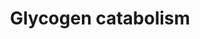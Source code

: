 ---
annotations:
- id: PW:0000534
  parent: classic metabolic pathway
  type: Pathway Ontology
  value: glycogen degradation pathway
authors:
- J.Heckman
- MaintBot
- Christine Chichester
- Egonw
- DeSl
- Eweitz
citedin:
- link: PMC5708175
description: 'Glycogen, a branched polymer of glucose, is a storage molecule whose
  accumulation is under rigorous control in many cells (CITS: 11152943). Glycogen
  metabolism increases in response to a wide variety of environmental stresses, including
  heat stress or exposure to sodium chloride, hydrogen peroxide, copper sulfate, high
  levels of ethanol, or weak organic acids, such as sorbate or benzoate (CITS: 11152943).
  Glycogen metabolism also increases in response to conditions of nutrient starvation,
  such as limited nitrogen, carbon, phosphorous, or sulfur, and during diauxic growth
  on glucose (CITS: 11152943).  Under all of the above conditions, glycogen is degraded
  by Gph1p and Gdb1p enzymes, which are phosphorylase and debranching enzymes respectively
  (CITS: 11152943).   GPH1 progressively releases glucose-1-phosphate from linear
  alpha (1,4)-glucosidic bonds in glycogen (CITS: 2657401)(CITS: 1092346) but is not
  able to break alpha (1,4)-glucosidic bonds that are close to alpha (1,6)-branch
  linkages (CITS: 11152943). The branches are resolved by Gdb1p, which eliminates
  branch points in a two-step process. The first step of the process is the transfer
  of a maltotriosyl (or maltosyl) unit from the branch to an adjacent alpha-1,4-glucosyl
  chain by the oligo-1,4 to 1,4-glucanotransferase activity (EC 2.4.1.25) of Gdb1p
  (CITS: 11094287). The second step is the subsequent hydrolysis of the residual alpha-1,6-linked
  glucose residue by the alpha-1,6-glucosidase activity (EC 3.2.1.33) of Gdb1p (CITS:
  11094287). Once the branch is resolved, Gph1p can continue glycogen degradation
  (CITS: 11152943).  In sporulating cells, glycogen can also be degraded by Sga1p,
  which is a glucoamylase enzyme only expressed during late sporulation (CITS: 11152943).
  SGA1 encodes an amylo (1,4-1,6)-glucosidase (CITS: 11152943) capable of degrading
  glycogen, starch, maltotriose, and maltose into glucose, with maximum activity against
  glycogen at pH 5.5 (CITS: 2493265). The role of glycogen degradation during sporulation
  is not fully understood, since glycogen is rapidly degraded during sporulation in
  wild-type cells, but approximately 90% of all sga1 homozygous null mutants are able
  to produce viable spores (CITS: 11152943).  Thus far, none of the phenotypes seen
  in S. cerevisiae glycogen catabolism mutants correspond to the mammalian glycogen
  storage diseases associated with mutations in human genes involved in glycogen catabolism
  (CITS: 11152943).   SOURCE: SGD pathways, http://pathway.yeastgenome.org/server.html'
last-edited: 2021-05-20
organisms:
- Saccharomyces cerevisiae
redirect_from:
- /index.php/Pathway:WP478
- /instance/WP478
revision: null
schema-jsonld:
- '@context': https://schema.org/
  '@id': https://wikipathways.github.io/pathways/WP478.html
  '@type': Dataset
  creator:
    '@type': Organization
    name: WikiPathways
  description: 'Glycogen, a branched polymer of glucose, is a storage molecule whose
    accumulation is under rigorous control in many cells (CITS: 11152943). Glycogen
    metabolism increases in response to a wide variety of environmental stresses,
    including heat stress or exposure to sodium chloride, hydrogen peroxide, copper
    sulfate, high levels of ethanol, or weak organic acids, such as sorbate or benzoate
    (CITS: 11152943). Glycogen metabolism also increases in response to conditions
    of nutrient starvation, such as limited nitrogen, carbon, phosphorous, or sulfur,
    and during diauxic growth on glucose (CITS: 11152943).  Under all of the above
    conditions, glycogen is degraded by Gph1p and Gdb1p enzymes, which are phosphorylase
    and debranching enzymes respectively (CITS: 11152943).   GPH1 progressively releases
    glucose-1-phosphate from linear alpha (1,4)-glucosidic bonds in glycogen (CITS:
    2657401)(CITS: 1092346) but is not able to break alpha (1,4)-glucosidic bonds
    that are close to alpha (1,6)-branch linkages (CITS: 11152943). The branches are
    resolved by Gdb1p, which eliminates branch points in a two-step process. The first
    step of the process is the transfer of a maltotriosyl (or maltosyl) unit from
    the branch to an adjacent alpha-1,4-glucosyl chain by the oligo-1,4 to 1,4-glucanotransferase
    activity (EC 2.4.1.25) of Gdb1p (CITS: 11094287). The second step is the subsequent
    hydrolysis of the residual alpha-1,6-linked glucose residue by the alpha-1,6-glucosidase
    activity (EC 3.2.1.33) of Gdb1p (CITS: 11094287). Once the branch is resolved,
    Gph1p can continue glycogen degradation (CITS: 11152943).  In sporulating cells,
    glycogen can also be degraded by Sga1p, which is a glucoamylase enzyme only expressed
    during late sporulation (CITS: 11152943). SGA1 encodes an amylo (1,4-1,6)-glucosidase
    (CITS: 11152943) capable of degrading glycogen, starch, maltotriose, and maltose
    into glucose, with maximum activity against glycogen at pH 5.5 (CITS: 2493265).
    The role of glycogen degradation during sporulation is not fully understood, since
    glycogen is rapidly degraded during sporulation in wild-type cells, but approximately
    90% of all sga1 homozygous null mutants are able to produce viable spores (CITS:
    11152943).  Thus far, none of the phenotypes seen in S. cerevisiae glycogen catabolism
    mutants correspond to the mammalian glycogen storage diseases associated with
    mutations in human genes involved in glycogen catabolism (CITS: 11152943).   SOURCE:
    SGD pathways, http://pathway.yeastgenome.org/server.html'
  keywords:
  - 1,4-alpha-D-Glucan
  - GDB1
  - GPH1
  - H2O
  - Maltotetraose
  - PGM1
  - PGM2
  - SGA1
  - beta-D-Glucose
  - glucose-1-phosphate (closed form)
  - glucose-6-phosphate (closed form)
  - glycogen(n-1)
  - glycogens
  - maltodextrin
  - maltose
  - maltotriose
  - phosphate
  license: CC0
  name: Glycogen catabolism
seo: CreativeWork
title: Glycogen catabolism
wpid: WP478
---